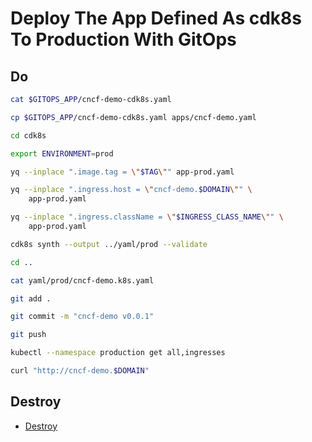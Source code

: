 # Deploy The App Defined As cdk8s To Production With GitOps

## Do

```bash
cat $GITOPS_APP/cncf-demo-cdk8s.yaml

cp $GITOPS_APP/cncf-demo-cdk8s.yaml apps/cncf-demo.yaml

cd cdk8s

export ENVIRONMENT=prod

yq --inplace ".image.tag = \"$TAG\"" app-prod.yaml

yq --inplace ".ingress.host = \"cncf-demo.$DOMAIN\"" \
    app-prod.yaml

yq --inplace ".ingress.className = \"$INGRESS_CLASS_NAME\"" \
    app-prod.yaml

cdk8s synth --output ../yaml/prod --validate 

cd ..

cat yaml/prod/cncf-demo.k8s.yaml

git add .

git commit -m "cncf-demo v0.0.1"

git push

kubectl --namespace production get all,ingresses

curl "http://cncf-demo.$DOMAIN"
```

## Destroy

* [Destroy](../destroy/rejekts-paris-production)
